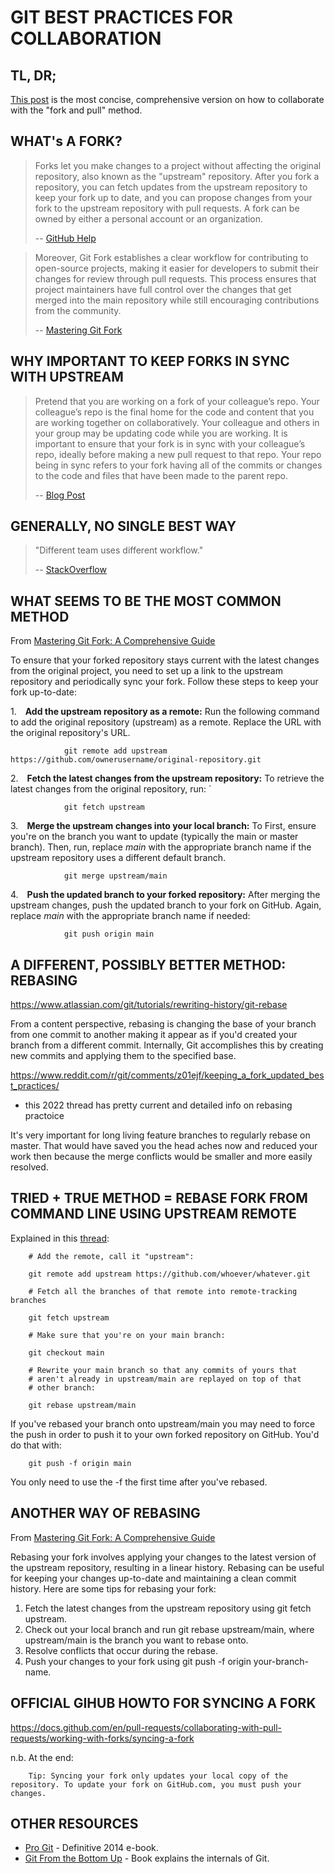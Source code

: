 # GIT BEST PRACTICES FOR COLLABORATION

## TL, DR;

[This post](https://reflectoring.io/github-fork-and-pull/) is the most concise, comprehensive version on how to collaborate with the "fork and pull" method.
## WHAT's A FORK?

> Forks let you make changes to a project without affecting the original repository, also known as the "upstream" repository. After you fork a repository, you can fetch updates from the upstream repository to keep your fork up to date, and you can propose changes from your fork to the upstream repository with pull requests. A fork can be owned by either a personal account or an organization.
>
> -- [GitHub Help](https://docs.github.com/en/pull-requests/collaborating-with-pull-requests/working-with-forks/about-forks)

> Moreover, Git Fork establishes a clear workflow for contributing to open-source projects, making it easier for developers to submit their changes for review through pull requests. This process ensures that project maintainers have full control over the changes that get merged into the main repository while still encouraging contributions from the community.
>
> -- [Mastering Git Fork](https://marketsplash.com/tutorials/git/git-fork/)
## WHY IMPORTANT TO KEEP FORKS IN SYNC WITH UPSTREAM

> Pretend that you are working on a fork of your colleague’s repo. Your colleague’s repo is the final home for the code and content that you are working together on collaboratively. Your colleague and others in your group may be updating code while you are working. It is important to ensure that your fork is in sync with your colleague’s repo, ideally before making a new pull request to that repo. Your repo being in sync refers to your fork having all of the commits or changes to the code and files that have been made to the parent repo. 
>
> -- [Blog Post](https://www.earthdatascience.org/courses/intro-to-earth-data-science/git-github/github-collaboration/update-github-repositories-with-changes-by-others/)


## GENERALLY, NO SINGLE BEST WAY

> "Different team uses different workflow."
>
> -- [StackOverflow](https://stackoverflow.com/questions/55501551/what-is-the-standard-way-of-keeping-a-fork-in-sync-with-upstream-on-collaborativ)

## WHAT SEEMS TO BE THE MOST COMMON METHOD

From [Mastering Git Fork: A Comprehensive Guide ](https://marketsplash.com/tutorials/git/git-fork/)

To ensure that your forked repository stays current with the latest changes from the original project, you need to set up a link to the upstream repository and periodically sync your fork. Follow these steps to keep your fork up-to-date:

1. **Add the upstream repository as a remote:** Run the following command to add the original repository (upstream) as a remote. Replace the URL with the original repository's URL.
                
                git remote add upstream https://github.com/ownerusername/original-repository.git

2. **Fetch the latest changes from the upstream repository:** To retrieve the latest changes from the original repository, run: `

                git fetch upstream

3. **Merge the upstream changes into your local branch:**  To First, ensure you're on the branch you want to update (typically the main or master branch). Then, run, replace *main* with the appropriate branch name if the upstream repository uses a different default branch.

                git merge upstream/main

4. **Push the updated branch to your forked repository:** After merging the upstream changes, push the updated branch to your fork on GitHub. Again, replace *main* with the appropriate branch name if needed:

                git push origin main



## A DIFFERENT, POSSIBLY BETTER METHOD: REBASING

https://www.atlassian.com/git/tutorials/rewriting-history/git-rebase

From a content perspective, rebasing is changing the base of your branch from one commit to another making it appear as if you'd created your branch from a different commit. Internally, Git accomplishes this by creating new commits and applying them to the specified base.

https://www.reddit.com/r/git/comments/z01ejf/keeping_a_fork_updated_best_practices/
* this 2022 thread has pretty current and detailed info on rebasing practoice

It's very important for long living feature branches to regularly rebase on master. That would have saved you the head aches now and reduced your work then because the merge conflicts would be smaller and more easily resolved. 


## TRIED + TRUE METHOD = REBASE FORK FROM COMMAND LINE USING UPSTREAM REMOTE

Explained in this [thread](https://stackoverflow.com/questions/7244321/how-do-i-update-or-sync-a-forked-repository-on-github):

        # Add the remote, call it "upstream":

        git remote add upstream https://github.com/whoever/whatever.git

        # Fetch all the branches of that remote into remote-tracking branches

        git fetch upstream

        # Make sure that you're on your main branch:

        git checkout main

        # Rewrite your main branch so that any commits of yours that
        # aren't already in upstream/main are replayed on top of that
        # other branch:

        git rebase upstream/main

If you've rebased your branch onto upstream/main you may need to force the push in order to push it to your own forked repository on GitHub. You'd do that with:

        git push -f origin main

You only need to use the -f the first time after you've rebased.


## ANOTHER WAY OF REBASING


From [Mastering Git Fork: A Comprehensive Guide ](https://marketsplash.com/tutorials/git/git-fork/)

Rebasing your fork involves applying your changes to the latest version of the upstream repository, resulting in a linear history. Rebasing can be useful for keeping your changes up-to-date and maintaining a clean commit history. Here are some tips for rebasing your fork:

1. Fetch the latest changes from the upstream repository using git fetch upstream.
2. Check out your local branch and run git rebase upstream/main, where upstream/main is the branch you want to rebase onto.
3. Resolve conflicts that occur during the rebase.
4. Push your changes to your fork using git push -f origin your-branch-name.


## OFFICIAL GIHUB HOWTO FOR SYNCING A FORK

https://docs.github.com/en/pull-requests/collaborating-with-pull-requests/working-with-forks/syncing-a-fork

n.b. At the end:

        Tip: Syncing your fork only updates your local copy of the repository. To update your fork on GitHub.com, you must push your changes.


## OTHER RESOURCES

- [Pro Git](https://git-scm.com/book/en/v2) - Definitive 2014 e-book.
- [Git From the Bottom Up](https://jwiegley.github.io/git-from-the-bottom-up/) - Book explains the internals of Git.


